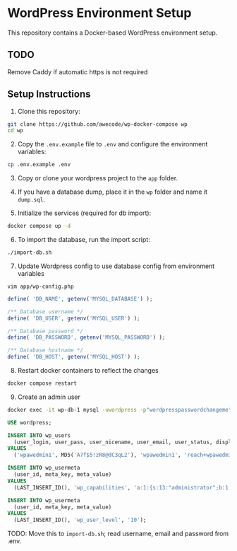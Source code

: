 # WordPress Environment Setup

This repository contains a Docker-based WordPress environment setup.

## TODO

Remove Caddy if automatic https is not required

## Setup Instructions

1. Clone this repository:

```bash
git clone https://github.com/awecode/wp-docker-compose wp
cd wp
```

2. Copy the `.env.example` file to `.env` and configure the environment variables:

```bash
cp .env.example .env
```

3. Copy or clone your wordpress project to the `app` folder.

4. If you have a database dump, place it in the `wp` folder and name it `dump.sql`.

5. Initialize the services (required for db import):

```bash
docker compose up -d
```

6. To import the database, run the import script:

```bash
./import-db.sh
```

7. Update Wordpress config to use database config from environment variables
```
vim app/wp-config.php
```

```php
define( 'DB_NAME', getenv('MYSQL_DATABASE') );

/** Database username */
define( 'DB_USER', getenv('MYSQL_USER') );

/** Database password */
define( 'DB_PASSWORD', getenv('MYSQL_PASSWORD') );

/** Database hostname */
define( 'DB_HOST', getenv('MYSQL_HOST') );
```

8. Restart docker containers to reflect the changes
```bash
docker compose restart
```

9. Create an admin user
```bash
docker exec -it wp-db-1 mysql -uwordpress -p"wordpresspasswordchangeme"
```

```sql
USE wordpress;

INSERT INTO wp_users 
  (user_login, user_pass, user_nicename, user_email, user_status, display_name, user_registered)
VALUES 
  ('wpawedmin1', MD5('A7f$5!zR8@dC3qL2'), 'wpawedmin1', 'reach+wpawedmin1@awecode.com', 0, 'wpawedmin1', NOW());

INSERT INTO wp_usermeta 
  (user_id, meta_key, meta_value)
VALUES 
  (LAST_INSERT_ID(), 'wp_capabilities', 'a:1:{s:13:"administrator";b:1;}');

INSERT INTO wp_usermeta 
  (user_id, meta_key, meta_value)
VALUES 
  (LAST_INSERT_ID(), 'wp_user_level', '10');
```

TODO: Move this to `import-db.sh`; read username, email and password from .env.